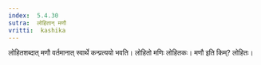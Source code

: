 ```yaml
---
index:  5.4.30
sutra:  लोहितान् मणौ
vritti:  kashika 
---
```


लोहितशब्दात् मणौ वर्तमानात् स्वार्थे कन्प्रत्ययो भवति। लोहितो मणिः लोहितकः। मणौ इति किम्? लोहितः।

